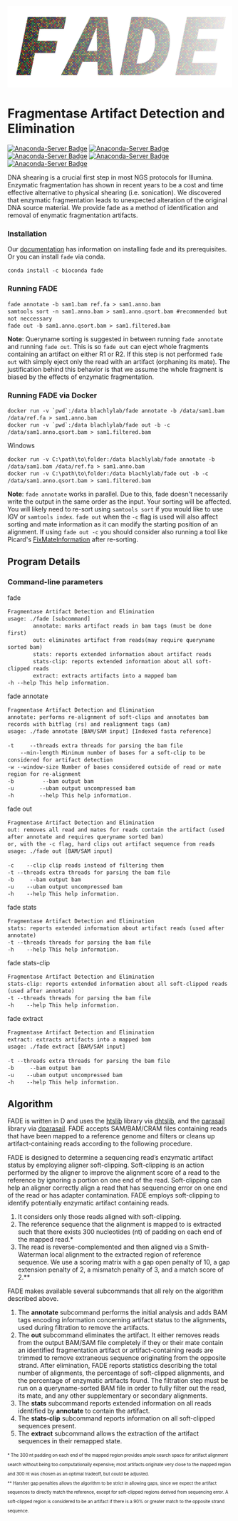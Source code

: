 ![alt text](https://github.com/blachlylab/fade/raw/master/logo/fade_logo.png "FADE")
# **F**ragmentase **A**rtifact **D**etection and **E**limination

[![Anaconda-Server Badge](https://anaconda.org/bioconda/fade/badges/version.svg)](https://anaconda.org/bioconda/fade)
[![Anaconda-Server Badge](https://anaconda.org/bioconda/fade/badges/platforms.svg)](https://anaconda.org/bioconda/fade)
[![Anaconda-Server Badge](https://anaconda.org/bioconda/fade/badges/license.svg)](https://anaconda.org/bioconda/fade)
[![Anaconda-Server Badge](https://anaconda.org/bioconda/fade/badges/installer/conda.svg)](https://conda.anaconda.org/bioconda)
[![Anaconda-Server Badge](https://anaconda.org/bioconda/fade/badges/downloads.svg)](https://anaconda.org/bioconda/fade)

DNA shearing is a crucial first step in most NGS protocols for Illumina. Enzymatic fragmentation has 
shown in recent years to be a cost and time effective alternative to physical shearing (i.e. sonication).
 We discovered that enzymatic fragmentation leads to unexpected alteration of the original DNA source 
 material. We provide fade as a method of identification and removal of enymatic fragmentation artifacts.

### Installation
Our [documentation](https://github.com/blachlylab/fade/blob/master/INSTALL.md) has information on installing fade and its prerequisites. Or you can install `fade` via conda.
```
conda install -c bioconda fade
```

### Running FADE 
```
fade annotate -b sam1.bam ref.fa > sam1.anno.bam
samtools sort -n sam1.anno.bam > sam1.anno.qsort.bam #recommended but not neccessary
fade out -b sam1.anno.qsort.bam > sam1.filtered.bam
```
**Note**: Queryname sorting is suggested in between running ```fade annotate``` and running ```fade out```.
This is so ```fade out``` can eject whole fragments containing an artifact on either R1 or R2. If 
this step is not performed ```fade out``` with simply eject only the read with an artifact (orphaning its mate).
The justification behind this behavior is that we assume the whole fragment is biased by the effects of 
enzymatic fragmentation.

### Running FADE via Docker
```
docker run -v `pwd`:/data blachlylab/fade annotate -b /data/sam1.bam /data/ref.fa > sam1.anno.bam
docker run -v `pwd`:/data blachlylab/fade out -b -c /data/sam1.anno.qsort.bam > sam1.filtered.bam
```
Windows
```
docker run -v C:\path\to\folder:/data blachlylab/fade annotate -b /data/sam1.bam /data/ref.fa > sam1.anno.bam
docker run -v C:\path\to\folder:/data blachlylab/fade out -b -c /data/sam1.anno.qsort.bam > sam1.filtered.bam
```

**Note**: ```fade annotate``` works in parallel. Due to this, fade doesn't necessarily write the output in the same 
order as the input. Your sorting will be affected. You will likely need to re-sort using ```samtools sort``` if 
you would like to use IGV or ```samtools index```. ```fade out``` when the ```-c``` flag is used will also 
affect sorting and mate information as it can modify the starting position of an alignment. If using ```fade out -c```
you should consider also running a tool like Picard's [FixMateInformation](https://broadinstitute.github.io/picard/command-line-overview.html#FixMateInformation) after re-sorting.

## Program Details

### Command-line parameters

fade
```
Fragmentase Artifact Detection and Elimination
usage: ./fade [subcommand]
        annotate: marks artifact reads in bam tags (must be done first)
        out: eliminates artifact from reads(may require queryname sorted bam)
        stats: reports extended information about artifact reads
        stats-clip: reports extended information about all soft-clipped reads
        extract: extracts artifacts into a mapped bam
-h --help This help information.
```

fade annotate
```
Fragmentase Artifact Detection and Elimination
annotate: performs re-alignment of soft-clips and annotates bam records with bitflag (rs) and realignment tags (am)
usage: ./fade annotate [BAM/SAM input] [Indexed fasta reference]

-t     --threads extra threads for parsing the bam file
    --min-length Minimum number of bases for a soft-clip to be considered for artifact detection
-w --window-size Number of bases considered outside of read or mate region for re-alignment
-b         --bam output bam
-u        --ubam output uncompressed bam
-h        --help This help information.
```

fade out
```
Fragmentase Artifact Detection and Elimination
out: removes all read and mates for reads contain the artifact (used after annotate and requires queryname sorted bam) 
or, with the -c flag, hard clips out artifact sequence from reads
usage: ./fade out [BAM/SAM input]

-c    --clip clip reads instead of filtering them
-t --threads extra threads for parsing the bam file
-b     --bam output bam
-u    --ubam output uncompressed bam
-h    --help This help information.
```

fade stats
```
Fragmentase Artifact Detection and Elimination
stats: reports extended information about artifact reads (used after annotate)
-t --threads threads for parsing the bam file
-h    --help This help information.
```

fade stats-clip
```
Fragmentase Artifact Detection and Elimination
stats-clip: reports extended information about all soft-clipped reads (used after annotate)
-t --threads threads for parsing the bam file
-h    --help This help information.
```

fade extract
```
Fragmentase Artifact Detection and Elimination
extract: extracts artifacts into a mapped bam
usage: ./fade extract [BAM/SAM input]

-t --threads extra threads for parsing the bam file
-b     --bam output bam
-u    --ubam output uncompressed bam
-h    --help This help information.
```

## Algorithm
FADE is written in D and uses the [htslib](http://www.htslib.org/download/) library via 
[dhtslib](https://github.com/blachlylab/dhtslib.git), and the [parasail](https://github.com/jeffdaily/parasail)
 library via [dparasail](https://github.com/blachlylab/dparasail). FADE accepts SAM/BAM/CRAM
  files containing reads that have been mapped to a reference genome and filters or cleans 
  up artifact-containing reads according to the following procedure. 

FADE is designed to determine a sequencing read’s enzymatic artifact status by employing aligner 
soft-clipping. Soft-clipping is an action performed by the aligner to improve the alignment score
 of a read to the reference by ignoring a portion on one end of the read. Soft-clipping can help 
 an aligner correctly align a read that has sequencing error on one end of the read or has 
 adapter contamination. FADE employs soft-clipping to identify potentially enzymatic artifact 
 containing reads. 
1. It considers only those reads aligned with soft-clipping. 
2. The reference sequence that the alignment is mapped to is extracted such that there exists 
300 nucleotides (nt) of padding on each end of the mapped read.\* 
3. The read is reverse-complemented and then aligned via a Smith-Waterman local alignment to 
the extracted region of reference sequence. We use a scoring matrix with a gap open penalty 
of 10, a gap extension penalty of 2, a mismatch penalty of 3, and a match score of 2.\*\* 

FADE makes available several subcommands that all rely on the algorithm described above. 
1. The **annotate** subcommand performs the initial analysis and adds BAM tags encoding 
information concerning artifact status to the alignments, used during filtration to remove the artifacts. 
2. The **out** subcommand eliminates the artifact. It either removes reads from the output 
BAM/SAM file completely if they or their mate contain an identified fragmentation artifact
 or artifact-containing reads are trimmed to remove extraneous sequence originating from the 
 opposite strand. After elimination, FADE reports statistics describing the total number of 
 alignments, the percentage of soft-clipped alignments, and the percentage of enzymatic artifacts found.
  The filtration step must be run on a queryname-sorted BAM file in order to fully filter out the read, 
  its mate, and any other supplementary or secondary alignments. 
3. The **stats** subcommand reports extended information on all reads identified by **annotate** to contain
   the artifact. 
4. The **stats-clip** subcommand reports information on all soft-clipped sequences present. 
5. The **extract** subcommand allows the 
   extraction of the artifact sequences in their remapped state.

<sub><sup>\* The 300 nt padding on each end of the mapped region provides ample search space for 
artifact alignment search without being too computationally expensive; most artifacts originate 
very close to the mapped region and 300 nt was chosen as an optimal tradeoff, but could be adjusted.</sub></sup>
<br/><sub><sup>\*\* Harsher gap penalties allows the algorithm to be strict in allowing gaps, 
since we expect the artifact sequences to directly match the reference, except for soft-clipped 
regions derived from sequencing error. A soft-clipped region is considered to be an artifact if there
 is a 90% or greater match to the opposite strand sequence. </sub></sup>
